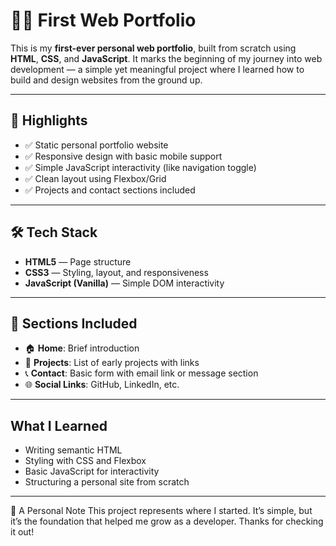 # 🧑‍💻 First Web Portfolio

This is my **first-ever personal web portfolio**, built from scratch using **HTML**, **CSS**, and **JavaScript**. It marks the beginning of my journey into web development — a simple yet meaningful project where I learned how to build and design websites from the ground up.

---

## 🌟 Highlights

- ✅ Static personal portfolio website  
- ✅ Responsive design with basic mobile support  
- ✅ Simple JavaScript interactivity (like navigation toggle)  
- ✅ Clean layout using Flexbox/Grid  
- ✅ Projects and contact sections included  

---

## 🛠️ Tech Stack

- **HTML5** — Page structure  
- **CSS3** — Styling, layout, and responsiveness  
- **JavaScript (Vanilla)** — Simple DOM interactivity  

---

## 📸 Sections Included

- 🏠 **Home**: Brief introduction  
- 💼 **Projects**: List of early projects with links  
- 📞 **Contact**: Basic form with email link or message section  
- 🌐 **Social Links**: GitHub, LinkedIn, etc.  

---

## What I Learned
- Writing semantic HTML
- Styling with CSS and Flexbox
- Basic JavaScript for interactivity
- Structuring a personal site from scratch

---

🙌 A Personal Note
This project represents where I started. It’s simple, but it’s the foundation that helped me grow as a developer.
Thanks for checking it out!
